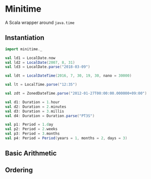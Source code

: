 # Minitime

A Scala wrapper around `java.time`

## Instantiation

``` scala
import minitime._

val ld1 = LocalDate.now
val ld2 = LocalDate(2007, 8, 31)
val ld3 = LocalDate.parse("2018-03-09")

val ldt = LocalDateTime(2016, 7, 30, 19, 30, nano = 30000)

val lt = LocalTime.parse("12:35")

val zdt = ZonedDateTime.parse("2012-01-27T00:00:00.000000+09:00")

val d1: Duration = 1.hour
val d2: Duration = 2.minutes
val d3: Duration = 3.millis
val d4: Duration = Duration.parse("PT3S")

val p1: Period = 1.day
val p2: Period = 2.weeks
val p3: Period = 3.months
val p4: Period = Period(years = 1, months = 2, days = 3)
```

## Basic Arithmetic


## Ordering
